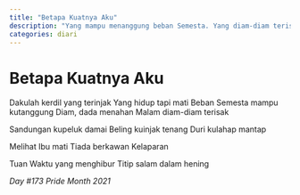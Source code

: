 ```yaml
---
title: "Betapa Kuatnya Aku"
description: "Yang mampu menanggung beban Semesta. Yang diam-diam terisak bersama malam."
categories: diari
---
```

# Betapa Kuatnya Aku

Dakulah kerdil yang terinjak
Yang hidup tapi mati
Beban Semesta mampu kutanggung
Diam, dada menahan
Malam diam-diam terisak

Sandungan kupeluk damai
Beling kuinjak tenang
Duri kulahap mantap

Melihat Ibu mati
Tiada berkawan
Kelaparan

Tuan Waktu yang menghibur
Titip salam dalam hening

_Day #173 Pride Month 2021_